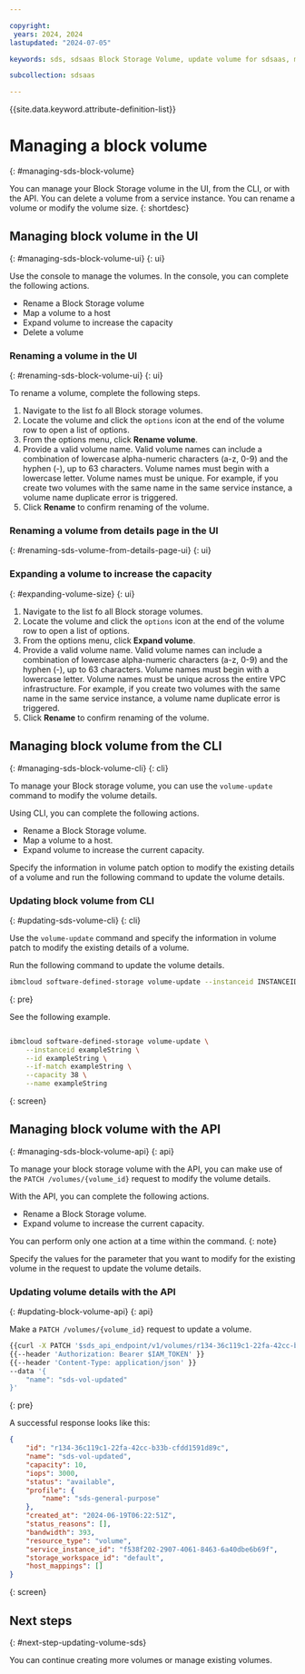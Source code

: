 ```yaml
---

copyright:
 years: 2024, 2024
lastupdated: "2024-07-05"

keywords: sds, sdsaas Block Storage Volume, update volume for sdsaas, manage volume

subcollection: sdsaas

---
```


{{site.data.keyword.attribute-definition-list}}

# Managing a block volume
{: #managing-sds-block-volume}

You can manage your Block Storage volume in the UI, from the CLI, or with the API. You can delete a volume from a service instance. You can rename a volume or modify the volume size.
{: shortdesc}

## Managing block volume in the UI
{: #managing-sds-block-volume-ui}
{: ui}

Use the console to manage the volumes. In the console, you can complete the following actions.

* Rename a Block Storage volume
* Map a volume to a host
* Expand volume to increase the capacity
* Delete a volume




### Renaming a volume in the UI
{: #renaming-sds-block-volume-ui}
{: ui}

To rename a volume, complete the following steps.

1. Navigate to the list fo all Block storage volumes.
2. Locate the volume and click the `options` icon at the end of the volume row to open a list of options.
3. From the options menu, click **Rename volume**.
4. Provide a valid volume name. Valid volume names can include a combination of lowercase alpha-numeric characters (a-z, 0-9) and the hyphen (-), up to 63 characters. Volume names must begin with a lowercase letter. Volume names must be unique. For example, if you create two volumes with the same name in the same service instance, a volume name duplicate error is triggered.
5. Click **Rename** to confirm renaming of the volume.


### Renaming a volume from details page in the UI
{: #renaming-sds-volume-from-details-page-ui}
{: ui}


### Expanding a volume to increase the capacity
{: #expanding-volume-size}
{: ui}

1. Navigate to the list fo all Block storage volumes.
2. Locate the volume and click the `options` icon at the end of the volume row to open a list of options.
3. From the options menu, click **Expand volume**.
4. Provide a valid volume name. Valid volume names can include a combination of lowercase alpha-numeric characters (a-z, 0-9) and the hyphen (-), up to 63 characters. Volume names must begin with a lowercase letter. Volume names must be unique across the entire VPC infrastructure. For example, if you create two volumes with the same name in the same service instance, a volume name duplicate error is triggered.
5. Click **Rename** to confirm renaming of the volume.




## Managing block volume from the CLI
{: #managing-sds-block-volume-cli}
{: cli}

To manage your Block storage volume, you can use the `volume-update` command to modify the volume details.

Using CLI, you can complete the following actions.

* Rename a Block Storage volume.
* Map a volume to a host.
* Expand volume to increase the current capacity.

Specify the information in volume patch option to modify the existing details of a volume and run the following command to update the volume details.

### Updating block volume from CLI
{: #updating-sds-volume-cli}
{: cli}

Use the `volume-update` command and specify the information in volume patch to modify the existing details of a volume.

Run the following command to update the volume details.


```sh
ibmcloud software-defined-storage volume-update --instanceid INSTANCEID --id ID [--volume-patch VOLUME-PATCH] [--if-match IF-MATCH]
```
{: pre}

See the following example.

```bash

ibmcloud software-defined-storage volume-update \
    --instanceid exampleString \
    --id exampleString \
    --if-match exampleString \
    --capacity 38 \
    --name exampleString

```
{: screen}



## Managing block volume with the API
{: #managing-sds-block-volume-api}
{: api}

To manage your block storage volume with the API, you can make use of the `PATCH /volumes/{volume_id}` request to modify the volume details.

With the API, you can complete the following actions.

* Rename a Block Storage volume.
* Expand volume to increase the current capacity.

You can perform only one action at a time within the command.
{: note}

Specify the values for the parameter that you want to modify for the existing volume in the request to update the volume details.

### Updating volume details with the API
{: #updating-block-volume-api}
{: api}

Make a `PATCH /volumes/{volume_id}` request to update a volume.

```sh
{{curl -X PATCH '$sds_api_endpoint/v1/volumes/r134-36c119c1-22fa-42cc-b33b-cfdd1591d89c' }}
{{--header 'Authorization: Bearer $IAM_TOKEN' }}
{{--header 'Content-Type: application/json' }}
--data '{
    "name": "sds-vol-updated"
}'
```
{: pre}

A successful response looks like this:

```json
{
    "id": "r134-36c119c1-22fa-42cc-b33b-cfdd1591d89c",
    "name": "sds-vol-updated",
    "capacity": 10,
    "iops": 3000,
    "status": "available",
    "profile": {
        "name": "sds-general-purpose"
    },
    "created_at": "2024-06-19T06:22:51Z",
    "status_reasons": [],
    "bandwidth": 393,
    "resource_type": "volume",
    "service_instance_id": "f538f202-2907-4061-8463-6a40dbe6b69f",
    "storage_workspace_id": "default",
    "host_mappings": []
}

```
{: screen}


## Next steps
{: #next-step-updating-volume-sds}

You can continue creating more volumes or manage existing volumes.
